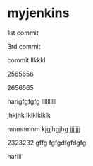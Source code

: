 # myjenkins
1st commit

3rd commit

commit
llkkkl

2565656

2656565

harigfgfgfg
llllllllll

jhkjhk
lklklklklk

mnmnmnm
kjgjhgjhg
jjjjjjj

2323232
gffg
fgfgdfgfdgfg


hariii
